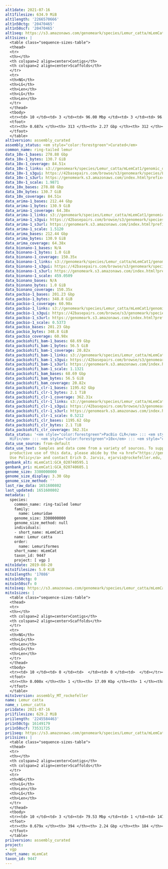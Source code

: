 ```yaml
---
alt1date: 2021-07-16
alt1filesize: 634.9 MiB
alt1length: '2266570666'
alt1n50ctg: '20470465'
alt1n50scf: '20470465'
alt1seq: https://s3.amazonaws.com/genomeark/species/Lemur_catta/mLemCat1/assembly_curated/mLemCat1.alt.cur.20210716.fasta.gz
alt1sizes: |
  <table class="sequence-sizes-table">
  <thead>
  <tr>
  <th></th>
  <th colspan=2 align=center>Contigs</th>
  <th colspan=2 align=center>Scaffolds</th>
  </tr>
  <tr>
  <th>NG</th>
  <th>LG</th>
  <th>Len</th>
  <th>LG</th>
  <th>Len</th>
  </tr>
  </thead>
  <tbody>
  <tr><td> 10 </td><td> 3 </td><td> 96.00 Mbp </td><td> 3 </td><td> 96.00 Mbp </td></tr><tr><td> 20 </td><td> 7 </td><td> 56.18 Mbp </td><td> 7 </td><td> 56.18 Mbp </td></tr><tr><td> 30 </td><td> 13 </td><td> 45.82 Mbp </td><td> 13 </td><td> 45.82 Mbp </td></tr><tr><td> 40 </td><td> 23 </td><td> 30.76 Mbp </td><td> 23 </td><td> 30.76 Mbp </td></tr><tr style="background-color:#cccccc;"><td> 50 </td><td> 35 </td><td> 20.47 Mbp </td><td> 35 </td><td> 20.47 Mbp </td></tr><tr><td> 60 </td><td> 58 </td><td> 9.29 Mbp </td><td> 58 </td><td> 9.29 Mbp </td></tr><tr><td> 70 </td><td> 0 </td><td>  </td><td> 0 </td><td>  </td></tr><tr><td> 80 </td><td> 0 </td><td>  </td><td> 0 </td><td>  </td></tr><tr><td> 90 </td><td> 0 </td><td>  </td><td> 0 </td><td>  </td></tr><tr><td> 100 </td><td> 0 </td><td>  </td><td> 0 </td><td>  </td></tr></tbody>
  <tfoot>
  <tr><th> 0.687x </th><th> 313 </th><th> 2.27 Gbp </th><th> 312 </th><th> 2.27 Gbp </th></tr>
  </tfoot>
  </table>
alt1version: assembly_curated
assembly_status: <em style="color:forestgreen">Curated</em>
common_name: ring-tailed lemur
data_10x-1_bases: 278.88 Gbp
data_10x-1_bytes: 130.7 GiB
data_10x-1_coverage: 84.51x
data_10x-1_links: s3://genomeark/species/Lemur_catta/mLemCat1/genomic_data/10x/<br>
data_10x-1_s3gui: https://42basepairs.com/browse/s3/genomeark/species/Lemur_catta/mLemCat1/genomic_data/10x/
data_10x-1_s3url: https://genomeark.s3.amazonaws.com/index.html?prefix=species/Lemur_catta/mLemCat1/genomic_data/10x/
data_10x-1_scale: 1.9871
data_10x_bases: 278.88 Gbp
data_10x_bytes: 130.7 GiB
data_10x_coverage: 84.51x
data_arima-1_bases: 212.44 Gbp
data_arima-1_bytes: 130.9 GiB
data_arima-1_coverage: 64.38x
data_arima-1_links: s3://genomeark/species/Lemur_catta/mLemCat1/genomic_data/arima/<br>
data_arima-1_s3gui: https://42basepairs.com/browse/s3/genomeark/species/Lemur_catta/mLemCat1/genomic_data/arima/
data_arima-1_s3url: https://genomeark.s3.amazonaws.com/index.html?prefix=species/Lemur_catta/mLemCat1/genomic_data/arima/
data_arima-1_scale: 1.5120
data_arima_bases: 212.44 Gbp
data_arima_bytes: 130.9 GiB
data_arima_coverage: 64.38x
data_bionano-1_bases: N/A
data_bionano-1_bytes: 1.0 GiB
data_bionano-1_coverage: 150.35x
data_bionano-1_links: s3://genomeark/species/Lemur_catta/mLemCat1/genomic_data/bionano/<br>
data_bionano-1_s3gui: https://42basepairs.com/browse/s3/genomeark/species/Lemur_catta/mLemCat1/genomic_data/bionano/
data_bionano-1_s3url: https://genomeark.s3.amazonaws.com/index.html?prefix=species/Lemur_catta/mLemCat1/genomic_data/bionano/
data_bionano-1_scale: 459.0509
data_bionano_bases: N/A
data_bionano_bytes: 1.0 GiB
data_bionano_coverage: 150.35x
data_pacbio-1_bases: 201.23 Gbp
data_pacbio-1_bytes: 348.8 GiB
data_pacbio-1_coverage: 60.98x
data_pacbio-1_links: s3://genomeark/species/Lemur_catta/mLemCat1/genomic_data/pacbio/<br>
data_pacbio-1_s3gui: https://42basepairs.com/browse/s3/genomeark/species/Lemur_catta/mLemCat1/genomic_data/pacbio/
data_pacbio-1_s3url: https://genomeark.s3.amazonaws.com/index.html?prefix=species/Lemur_catta/mLemCat1/genomic_data/pacbio/
data_pacbio-1_scale: 0.5373
data_pacbio_bases: 201.23 Gbp
data_pacbio_bytes: 348.8 GiB
data_pacbio_coverage: 60.98x
data_pacbiohifi_bam-1_bases: 68.69 Gbp
data_pacbiohifi_bam-1_bytes: 56.5 GiB
data_pacbiohifi_bam-1_coverage: 20.82x
data_pacbiohifi_bam-1_links: s3://genomeark/species/Lemur_catta/mLemCat1/genomic_data/pacbio_hifi/<br>
data_pacbiohifi_bam-1_s3gui: https://42basepairs.com/browse/s3/genomeark/species/Lemur_catta/mLemCat1/genomic_data/pacbio_hifi/
data_pacbiohifi_bam-1_s3url: https://genomeark.s3.amazonaws.com/index.html?prefix=species/Lemur_catta/mLemCat1/genomic_data/pacbio_hifi/
data_pacbiohifi_bam-1_scale: 1.1321
data_pacbiohifi_bam_bases: 68.69 Gbp
data_pacbiohifi_bam_bytes: 56.5 GiB
data_pacbiohifi_bam_coverage: 20.82x
data_pacbiohifi_clr-1_bases: 1195.62 Gbp
data_pacbiohifi_clr-1_bytes: 2.1 TiB
data_pacbiohifi_clr-1_coverage: 362.31x
data_pacbiohifi_clr-1_links: s3://genomeark/species/Lemur_catta/mLemCat1/genomic_data/pacbio_hifi/<br>
data_pacbiohifi_clr-1_s3gui: https://42basepairs.com/browse/s3/genomeark/species/Lemur_catta/mLemCat1/genomic_data/pacbio_hifi/
data_pacbiohifi_clr-1_s3url: https://genomeark.s3.amazonaws.com/index.html?prefix=species/Lemur_catta/mLemCat1/genomic_data/pacbio_hifi/
data_pacbiohifi_clr-1_scale: 0.5212
data_pacbiohifi_clr_bases: 1195.62 Gbp
data_pacbiohifi_clr_bytes: 2.1 TiB
data_pacbiohifi_clr_coverage: 362.31x
data_status: '<em style="color:forestgreen">PacBio CLR</em> ::: <em style="color:forestgreen">PacBio
  HiFi</em> ::: <em style="color:forestgreen">10x</em> ::: <em style="color:forestgreen">Arima</em>'
data_use_source: from-default
data_use_text: Samples and data come from a variety of sources. To support fair and
  productive use of this data, please abide by the <a href="https://genome10k.soe.ucsc.edu/data-use-policies/">Data
  Use Policy</a> and contact Erich D. Jarvis, ejarvis@rockefeller.edu, with any questions.
genbank_alt: mLemCat1:GCA_020740595.1
genbank_pri: mLemCat1:GCA_020740605.1
genome_size: 3300000000
genome_size_display: 3.30 Gbp
genome_size_method: ''
last_raw_data: 1651600802
last_updated: 1651600802
metadata: |
  species:
    common_name: ring-tailed lemur
    family:
      name: Lemuridae
    genome_size: 3300000000
    genome_size_method: null
    individuals:
    - short_name: mLemCat1
    name: Lemur catta
    order:
      name: Lemuriformes
    short_name: mLemCat
    taxon_id: 9447
    project: [ vgp ]
mito1date: 2019-08-20
mito1filesize: 5.0 KiB
mito1length: '17086'
mito1n50ctg: 0
mito1n50scf: 0
mito1seq: https://s3.amazonaws.com/genomeark/species/Lemur_catta/mLemCat1/assembly_MT_rockefeller/mLemCat1.MT.20190820.fasta.gz
mito1sizes: |
  <table class="sequence-sizes-table">
  <thead>
  <tr>
  <th></th>
  <th colspan=2 align=center>Contigs</th>
  <th colspan=2 align=center>Scaffolds</th>
  </tr>
  <tr>
  <th>NG</th>
  <th>LG</th>
  <th>Len</th>
  <th>LG</th>
  <th>Len</th>
  </tr>
  </thead>
  <tbody>
  <tr><td> 10 </td><td> 0 </td><td>  </td><td> 0 </td><td>  </td></tr><tr><td> 20 </td><td> 0 </td><td>  </td><td> 0 </td><td>  </td></tr><tr><td> 30 </td><td> 0 </td><td>  </td><td> 0 </td><td>  </td></tr><tr><td> 40 </td><td> 0 </td><td>  </td><td> 0 </td><td>  </td></tr><tr style="background-color:#cccccc;"><td> 50 </td><td> 0 </td><td style="background-color:#ff8888;">  </td><td> 0 </td><td style="background-color:#ff8888;">  </td></tr><tr><td> 60 </td><td> 0 </td><td>  </td><td> 0 </td><td>  </td></tr><tr><td> 70 </td><td> 0 </td><td>  </td><td> 0 </td><td>  </td></tr><tr><td> 80 </td><td> 0 </td><td>  </td><td> 0 </td><td>  </td></tr><tr><td> 90 </td><td> 0 </td><td>  </td><td> 0 </td><td>  </td></tr><tr><td> 100 </td><td> 0 </td><td>  </td><td> 0 </td><td>  </td></tr></tbody>
  <tfoot>
  <tr><th> 0.000x </th><th> 1 </th><th> 17.09 Kbp </th><th> 1 </th><th> 17.09 Kbp </th></tr>
  </tfoot>
  </table>
mito1version: assembly_MT_rockefeller
name: Lemur catta
name_: Lemur_catta
pri1date: 2021-07-16
pri1filesize: 629.2 MiB
pri1length: '2245584463'
pri1n50ctg: 16149179
pri1n50scf: 73531725
pri1seq: https://s3.amazonaws.com/genomeark/species/Lemur_catta/mLemCat1/assembly_curated/mLemCat1.pri.cur.20210716.fasta.gz
pri1sizes: |
  <table class="sequence-sizes-table">
  <thead>
  <tr>
  <th></th>
  <th colspan=2 align=center>Contigs</th>
  <th colspan=2 align=center>Scaffolds</th>
  </tr>
  <tr>
  <th>NG</th>
  <th>LG</th>
  <th>Len</th>
  <th>LG</th>
  <th>Len</th>
  </tr>
  </thead>
  <tbody>
  <tr><td> 10 </td><td> 3 </td><td> 79.53 Mbp </td><td> 1 </td><td> 147.49 Mbp </td></tr><tr><td> 20 </td><td> 8 </td><td> 54.57 Mbp </td><td> 3 </td><td> 117.45 Mbp </td></tr><tr><td> 30 </td><td> 16 </td><td> 38.42 Mbp </td><td> 6 </td><td> 108.75 Mbp </td></tr><tr><td> 40 </td><td> 26 </td><td> 27.68 Mbp </td><td> 10 </td><td> 99.28 Mbp </td></tr><tr style="background-color:#cccccc;"><td> 50 </td><td> 43 </td><td style="background-color:#88ff88;"> 16.15 Mbp </td><td> 13 </td><td style="background-color:#88ff88;"> 73.53 Mbp </td></tr><tr><td> 60 </td><td> 77 </td><td> 5.75 Mbp </td><td> 19 </td><td> 37.49 Mbp </td></tr><tr><td> 70 </td><td> 0 </td><td>  </td><td> 0 </td><td>  </td></tr><tr><td> 80 </td><td> 0 </td><td>  </td><td> 0 </td><td>  </td></tr><tr><td> 90 </td><td> 0 </td><td>  </td><td> 0 </td><td>  </td></tr><tr><td> 100 </td><td> 0 </td><td>  </td><td> 0 </td><td>  </td></tr></tbody>
  <tfoot>
  <tr><th> 0.679x </th><th> 394 </th><th> 2.24 Gbp </th><th> 184 </th><th> 2.25 Gbp </th></tr>
  </tfoot>
  </table>
pri1version: assembly_curated
project:
- vgp
short_name: mLemCat
taxon_id: 9447
---
```

